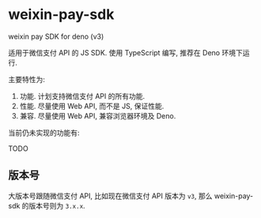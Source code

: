 # weixin-pay-sdk

weixin pay SDK for deno (v3)

适用于微信支付 API 的 JS SDK. 使用 TypeScript 编写, 推荐在 Deno 环境下运行.

主要特性为:

1. 功能. 计划支持微信支付 API 的所有功能.
2. 性能. 尽量使用 Web API, 而不是 JS, 保证性能.
3. 兼容. 尽量使用 Web API, 兼容浏览器环境及 Deno.

当前仍未实现的功能有:

TODO

## 版本号

大版本号跟随微信支付 API, 比如现在微信支付 API 版本为 `v3`, 那么 weixin-pay-sdk
的版本号则为 `3.x.x`.

